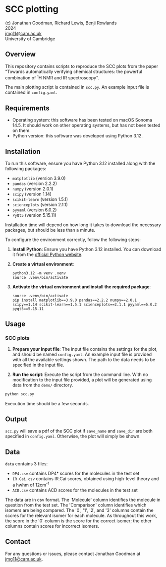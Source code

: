 # SCC plotting

(c) Jonathan Goodman, Richard Lewis, Benji Rowlands  
2024  
jmg11@cam.ac.uk  
University of Cambridge  

## Overview

This repository contains scripts to reproduce the SCC plots from the paper
"Towards automatically verifying chemical structures: the powerful combination
of <sup>1</sup>H NMR and IR spectroscopy". 

The main plotting script is contained in `scc.py`. An example input file is
contained in `config.yaml`.

## Requirements
- Operating system: this software has been tested on macOS Sonoma 14.5. It
  should work on other operating systems, but has not been tested on them.
- Python version: this software was developed using Python 3.12.

## Installation

To run this software, ensure you have Python 3.12 installed along with the
following packages:
- `matplotlib` (version 3.9.0)
- `pandas` (version 2.2.2)
- `numpy` (version 2.0.1)
- `scipy` (version 1.14)
- `scikit-learn` (version 1.5.1)
- `scienceplots` (version 2.1.1)
- `pyyaml` (version 6.0.2)
- `PyQt5` (version 5.15.11)

Installation time will depend on how long it takes to download the necessary
packages, but should be less than a minute.

To configure the environment correctly, follow the following steps:
1. **Install Python**: Ensure you have Python 3.12 installed. You can
   download it from the [official Python
   website](https://www.python.org/downloads/release/python-3124/).

2. **Create a virtual environment**:
    ```
    python3.12 -m venv .venv
    source .venv/bin/activate 
    ```

3. **Activate the virtual environment and install the required package**:
    ```
    source .venv/bin/activate
    pip install matplotlib==3.9.0 pandas==2.2.2 numpy==2.0.1 scipy==1.14 scikit-learn==1.5.1 scienceplots==2.1.1 pyyaml==6.0.2 pyqt5==5.15.11
    ```

## Usage

### SCC plots

1. **Prepare your input file**: The input file contains the settings for the
   plot, and should be named `config.yaml`. An example input file is provided
   with all the available settings shown. The path to the data needs to be
   specified in the input file.

2. **Run the script**: Execute the script from the command line. With no
   modification to the input file provided, a plot will be generated using data
   from the `demo/` directory.
```bash
python scc.py
```

Execution time should be a few seconds.

## Output

`scc.py` will save a pdf of the SCC plot if `save_name` and `save_dir` are both
specified in `config.yaml`. Otherwise, the plot will simply be shown.

## Data
`data` contains 3 files:
- `DP4.csv` contains DP4* scores for the molecules in the test set
- `IR.Cai.csv` contains IR.Cai scores, obtained using high-level theory and a
  hwhm of 12cm<sup>-1</sup>
- `ACD.csv` contains ACD scores for the molecules in the test set

The data are in csv format. The 'Molecule' column identifies the molecule in
question from the test set. The 'Comparison' column identifies which isomers are
being compared. The '0', '1', '2', and '3' columns contain the scores for the
relevant isomer for each molecule. As throughout this work, the score in the '0'
column is the score for the correct isomer; the other columns contain scores for
incorrect isomers.

## Contact

For any questions or issues, please contact Jonathan Goodman at jmg11@cam.ac.uk.